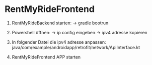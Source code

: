 ﻿# RentMyRideFrontend


1. RentMyRideBackend starten: -> gradle bootrun

2. Powershell öffnen: -> ip config eingeben -> ipv4 adresse kopieren
   
4. In folgender Datei die ipv4 adresse anpassen: java/com/example/androidapp/retrofit/network/ApiInterface.kt

5. RentMyRideFrontend APP starten
